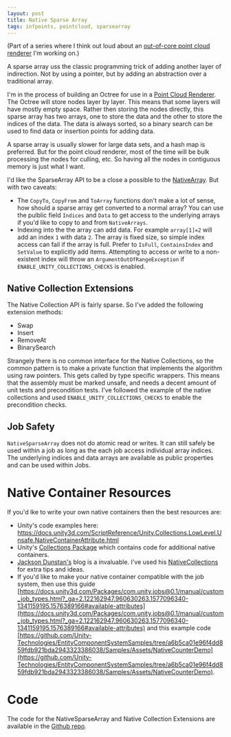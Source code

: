 ```yaml
---
layout: post
title: Native Sparse Array
tags: infpoints, pointcloud, sparsearray
---
```

(Part of a series where I think out loud about an [out-of-core point cloud renderer](https://github.com/johnsietsma/InfPoints) I'm working on.)

A sparse array uss the classic programming trick of adding another layer of indirection. Not by using a pointer, but by adding an abstraction over a traditional array. 

I'm in the process of building an Octree for use in a [Point Cloud Renderer](https://github.com/johnsietsma/InfPoints). The Octree will store nodes layer by layer. This means that some layers will have mostly empty space. Rather then storing the nodes directly, this sparse array has two arrays, one to store the data and the other to store the indices of the data. The data is always sorted, so a binary search can be used to find data or insertion points for adding data.

A sparse array is usually slower for large data sets, and a hash map is preferred. But for the point cloud renderer, most of the time will be bulk processing the nodes for culling, etc. So having all the nodes in contiguous memory is just what I want.

I'd like the SparseArray API to be a close a possible to the [NativeArray](https://docs.unity3d.com/ScriptReference/Unity.Collections.NativeArray_1.html). But with two caveats:
* The `CopyTo`, `CopyFrom` and `ToArray` functions don't make a lot of sense, how should a sparse array get converted to a normal array? You can use the pulblic field `Indices` and `Data` to get access to the underlying arrays if you'd like to copy to and from `NativeArrays`.
* Indexing into the the array can add data. For example `array[1]=2` will add an index `1` with data `2`. The array is fixed size, so simple index access can fail if the array is full. Prefer to `IsFull`, `ContainsIndex` and `SetValue` to explicitly add items. Attempting to access or write to a non-existent index will throw  an `ArgumentOutOfRangeException` if `ENABLE_UNITY_COLLECTIONS_CHECKS` is enabled. 

## Native Collection Extensions
 The Native Collection API is fairly sparse. So I've added the following extension methods:
 * Swap
 * Insert
 * RemoveAt
 * BinarySearch

Strangely there is no common interface for the Native Collections, so the common pattern is to make a private function that implements the algorithm using raw pointers. This gets called by type specific wrappers. This means that the assembly must be marked unsafe, and needs a decent amount of unit tests and precondition tests. I've followed the example of the native collections and used `ENABLE_UNITY_COLLECTIONS_CHECKS` to enable the precondition checks.


## Job Safety
`NativeSparseArray` does not do atomic read or writes. It can still safely be used within a job as long as the each job access individual array indices. The underlying indices and data arrays are available as public properties and can be used within Jobs.

# Native Container Resources

If you'd lke to write your own native containers then the best resources are:
* Unity's code examples here: https://docs.unity3d.com/ScriptReference/Unity.Collections.LowLevel.Unsafe.NativeContainerAttribute.html
* Unity's [Collections Package](https://docs.unity3d.com/Packages/com.unity.collections@0.4/manual/index.html) which contains code for additional native containers.
* [Jackson Dunstan's](https://jacksondunstan.com/) blog is a invaluable. I've used his [NativeCollections](https://github.com/jacksondunstan/NativeCollections) for extra tips and ideas.
* If you'd like to make your native container compatible with the job system, then use this guide [https://docs.unity3d.com/Packages/com.unity.jobs@0.1/manual/custom_job_types.html?_ga=2.122162947.960630263.1577096340-1341159195.1576389166#available-attributes](https://docs.unity3d.com/Packages/com.unity.jobs@0.1/manual/custom_job_types.html?_ga=2.122162947.960630263.1577096340-1341159195.1576389166#available-attributes) and this example code [https://github.com/Unity-Technologies/EntityComponentSystemSamples/tree/a6b5ca01e96f4dd859fdb921bda2943323386038/Samples/Assets/NativeCounterDemo](https://github.com/Unity-Technologies/EntityComponentSystemSamples/tree/a6b5ca01e96f4dd859fdb921bda2943323386038/Samples/Assets/NativeCounterDemo).


# Code
The code for the NativeSparseArray and Native Collection Extensions are available in the [Github repo](https://github.com/johnsietsma/InfPoints).
